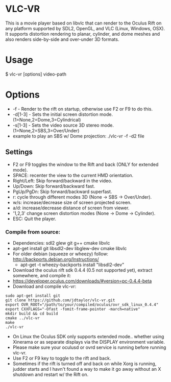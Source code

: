 
# VLC-VR 

This is a movie player based on libvlc that can render to the Oculus Rift on any platform supported by SDL2, OpenGL, and VLC (Linux, Windows, OSX).  It supports distortion rendering to planar, cylinder, and dome meshes and also renders side-by-side and over-under 3D formats.

# Usage
$ vlc-vr [options] video-path

# Options
* -f - Render to the rift on startup, otherwise use F2 or F9 to do this.
* -d[1-3] - Sets the initial screen distortion mode. (1=None,2=Dome,3=Cylindrical) 
* -s[1-3] - Sets the video source 3D stereo mode. (1=None,2=SBS,3=Over/Under)
* example to play an SBS w/ Dome projection:  ./vlc-vr -f -d2 file

## Settings
* F2 or F9 toggles the window to the Rift and back (ONLY for extended mode).
* SPACE: recenter the view to the current HMD orientation.
* Right/Left: Skip forward/backward in the video.
* Up/Down: Skip forward/backward fast.
* PgUp/PgDn: Skip forward/backward superfast.
* r: cycle through different modes 3D (None -> SBS -> Over/Under).
* w/s: increase/decrease size of screen projected screen.
* a/d: increase/decrease distance of screen from viewer.
* '1,2,3' change screen distortion modes (None -> Dome -> Cylinder).
* ESC: Quit the player.

### Compile from source:
* Dependencies: sdl2 glew git g++ cmake libvlc
 * apt-get install git libsdl2-dev libglew-dev cmake libvlc
 * For older debian (squeeze or wheezy) follow: http://backports.debian.org/Instructions/
   * apt-get -t wheezy-backports install "libsdl2-dev"
* Download the oculus rift sdk 0.4.4 (0.5 not supported yet), extract somewhere, and compile it:
 * https://developer.oculus.com/downloads/#version=pc-0.4.4-beta
* Download and compile vlc-vr:

 ```
sudo apt-get install git
git clone https://github.com/jdtaylor/vlc-vr.git
export OVR_ROOT="/path/to/your/compiled/oculus/ovr_sdk_linux_0.4.4"
export CXXFLAGS="-Ofast -fomit-frame-pointer -march=native" 
mkdir build && cd build
cmake ../vlc-vr
make 
./vlc-vr
 ```

* On Linux the Oculus SDK only supports extended mode.. whether using Xinerama or as separate displays via the DISPLAY environment variable.
* Please make sure your oculusd or ovrd service is running before running vlc-vr.
* Use F2 or F9 key to toggle to the rift and back.
* Sometimes if the rift is turned off and back on while Xorg is running, judder starts and I havn't found a way to make it go away without an X shutdown and restart w/ the Rift on.


